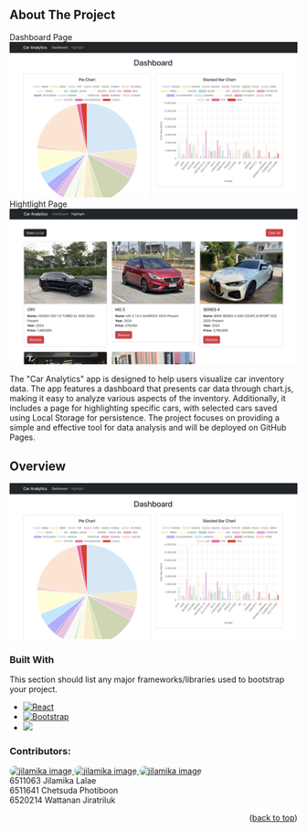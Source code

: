 ## About The Project

Dashboard Page
<img src="./src/assets/dashboard.png">
Hightlight Page
<img src="./src/assets/highlight.png">

The "Car Analytics" app is designed to help users visualize car inventory data. The app features a dashboard that presents car data through chart.js, making it easy to analyze various aspects of the inventory. Additionally, it includes a page for highlighting specific cars, with selected cars saved using Local Storage for persistence. The project focuses on providing a simple and effective tool for data analysis and will be deployed on GitHub Pages.

## Overview

[![Watch the video](./src/assets/dashboard.png)](https://www.youtube.com/watch?v=HRp3HMlS8Qo)

### Built With

This section should list any major frameworks/libraries used to bootstrap your project.

- [![React][React.js]][React-url]
- [![Bootstrap][Bootstrap.com]][Bootstrap-url]
- <img src="https://storage.googleapis.com/dycr-web/image/topic/chartjs/chartjs.png" width="100">

### Contributors:

<a href="https://github.com/jilamikalalae">
    <img src="https://avatars.githubusercontent.com/u/144228293?v=4" alt="jilamika image" height="50" style="border-radius: 25px 25px 25px 25px"/> 
</a>
<a href="https://github.com/ChetsudaP">
    <img src="https://avatars.githubusercontent.com/u/158053015?v=4" alt="jilamika image" height="50" style="border-radius: 25px 25px 25px 25px"/>
</a>
<a href="https://github.com/fewfewtobio">
        <img src="https://avatars.githubusercontent.com/u/142904995?v=4" alt="jilamika image" height="50" style="border-radius: 25px 25px 25px 25px"/> 
</a>
 <br>
 6511063 Jilamika Lalae
 <br>
 6511641 Chetsuda Photiboon
<br>
6520214 Wattanan Jiratriluk

<p align="right">(<a href="#readme-top">back to top</a>)</p>

[React.js]: https://img.shields.io/badge/React-20232A?style=for-the-badge&logo=react&logoColor=61DAFB
[React-url]: https://reactjs.org/
[Bootstrap.com]: https://img.shields.io/badge/Bootstrap-563D7C?style=for-the-badge&logo=bootstrap&logoColor=white
[Bootstrap-url]: https://getbootstrap.com
